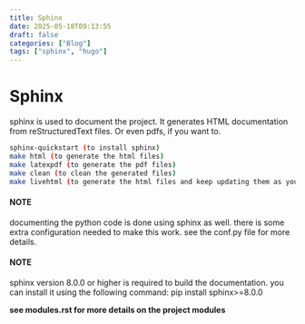 ```yaml
---
title: Sphinx
date: 2025-05-18T09:13:55
draft: false
categories: ["Blog"]
tags: ["sphinx", "hugo"]
---
```

# Sphinx

sphinx is used to document the project. It generates HTML documentation from reStructuredText files.
Or even pdfs, if you want to.

```bash
sphinx-quickstart (to install sphinx)
make html (to generate the html files)
make latexpdf (to generate the pdf files)
make clean (to clean the generated files)
make livehtml (to generate the html files and keep updating them as you make changes)
```

#### NOTE
documenting the python code is done using sphinx as well.
there is some extra configuration needed to make this work.
see the conf.py file for more details.

#### NOTE
sphinx version 8.0.0 or higher is required to build the documentation.
you can install it using the following command:
pip install sphinx>=8.0.0

**see modules.rst for more details on the project modules**
